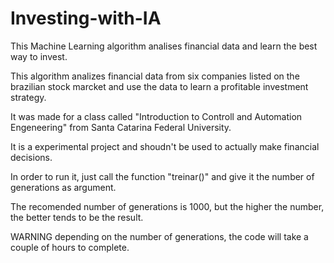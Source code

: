 # Investing-with-IA
This Machine Learning algorithm analises financial data and learn the best way to invest.

This algorithm analizes financial data from six companies listed on the brazilian stock marcket and use the data to learn a profitable investment strategy.

It was made for a class called "Introduction to Controll and Automation Engeneering" from Santa Catarina Federal University.

It is a experimental project and shoudn't be used to actually make financial decisions.

In order to run it, just call the function "treinar()" and give it the number of generations as argument.

The recomended number of generations is 1000, but the higher the number, the better tends to be the result.

WARNING depending on the number of generations, the code will take a couple of hours to complete.
